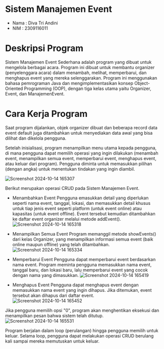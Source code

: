 # Sistem Manajemen Event
- Nama    : Diva Tri Andini
- NIM      : 2309116011

# Deskripsi Program
Sistem Manajemen Event Sederhana adalah program yang dibuat untuk mengelola berbagai acara. Program ini dibuat untuk membantu organizer (penyelenggara acara) dalam menambah, melihat, memperbarui, dan menghapus event yang mereka selenggarakan. Program ini menggunakan bahasa pemrograman Java dan mengimplementasikan konsep Object-Oriented Programming (OOP), dengan tiga kelas utama yaitu Organizer, Event, dan ManajemenEvent.

# Cara Kerja Program
Saat program dijalankan, objek organizer dibuat dan beberapa record data event default juga ditambahkan untuk menyediakan data awal yang bisa dilihat dan dikelola pengguna.

Setelah inisialisasi, program menampilkan menu utama kepada pengguna, di mana pengguna dapat memilih operasi yang ingin dilakukan (menambah event, menampilkan semua event, memperbarui event, menghapus event, atau keluar dari program). Pengguna diminta untuk memasukkan pilihan (dengan angka) untuk menentukan tindakan yang ingin diambil.

![Screenshot 2024-10-14 165307](https://github.com/user-attachments/assets/06141d19-2041-4a9b-849d-56f035f624d4)

Berikut merupakan operasi CRUD pada Sistem Manajemen Event.
- Menambahkan Event
  Pengguna emasukkan detail yang diperlukan seperti nama event, tanggal, lokasi, dan memasukkan detail khusus untuk tiap jenis event seperti platform (untuk event online) atau kapasitas (untuk event offline).
  Event tersebut kemudian ditambahkan ke daftar event organizer melalui metode addEvent().
  ![Screenshot 2024-10-14 165318](https://github.com/user-attachments/assets/e33ca666-d884-4340-ba16-2d3fc55a0451)

- Menampilkan Semua Event
  Program memanggil metode showEvents() dari kelas Organizer, yang menampilkan informasi semua event (baik online maupun offline) yang telah ditambahkan.
  ![Screenshot 2024-10-14 165334](https://github.com/user-attachments/assets/4cf75f31-0e34-4b47-8acb-e0285507ad8b)

- Memperbarui Event
  Pengguna dapat memperbarui event berdasarkan nama event. Program meminta pengguna memasukkan nama event, tanggal baru, dan lokasi baru, lalu memperbarui event yang cocok dengan nama yang dimasukkan.
  ![Screenshot 2024-10-14 165419](https://github.com/user-attachments/assets/782fb9ac-c2e8-490c-b24c-82293dbaa9dc)

- Menghapus Event
  Pengguna dapat menghapus event dengan memasukkan nama event yang ingin dihapus. Jika ditemukan, event tersebut akan dihapus dari daftar event.![Screenshot 2024-10-14 165452](https://github.com/user-attachments/assets/403d6207-d3f1-466c-9bfd-8645dca706fd)

Jika pengguna memilih opsi "0", program akan menghentikan eksekusi dan menampilkan pesan bahwa sistem telah ditutup.
![Screenshot 2024-10-14 165531](https://github.com/user-attachments/assets/bbf46d1f-f243-435b-bc09-117af670265b)

Program berjalan dalam loop (perulangan) hingga pengguna memilih untuk keluar. Selama loop, pengguna dapat melakukan operasi CRUD berulang kali sampai mereka memutuskan untuk keluar.












